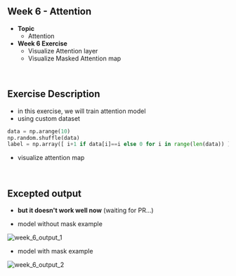 ## **Week 6 - Attention**
- **Topic**
  - Attention
- **Week 6 Exercise**
  - Visualize Attention layer
  - Visualize Masked Attention map

</br>

## Exercise Description
- in this exercise, we will train attention model
- using custom dataset
```python
data = np.arange(10)
np.random.shuffle(data)
label = np.array([ i+1 if data[i]==i else 0 for i in range(len(data)) ])
```
- visualize attention map


</br>

## Excepted output

- **but it doesn't work well now** (waiting for PR...)

- model without mask example

![week_6_output_1](https://github.com/naye971012/numpy_transformer/assets/74105909/22de0ac7-f63c-44b1-9578-9d795bd8a1b1)

- model with mask example

![week_6_output_2](https://github.com/naye971012/numpy_transformer/assets/74105909/54556d53-2feb-42a4-a946-2f7057f84fad)
